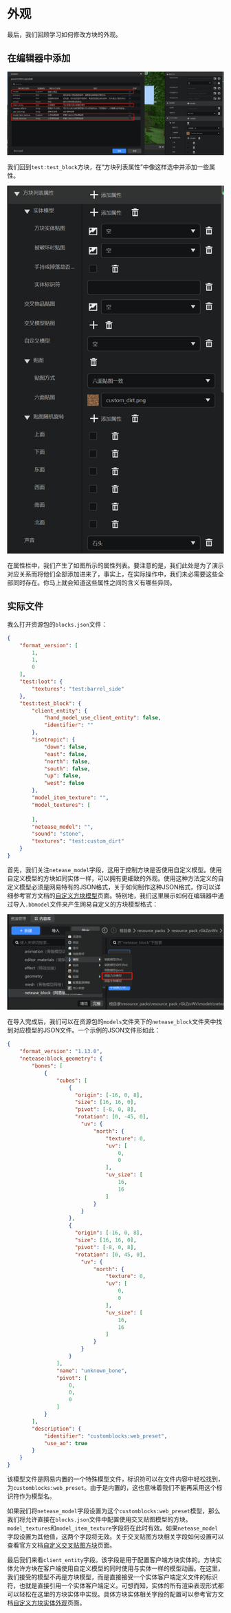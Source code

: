 # 外观

最后，我们回顾学习如何修改方块的外观。

## 在编辑器中添加

![image-20240923220349153](./assets/image-20240923220349153.png)

我们回到`test:test_block`方块，在“方块列表属性”中像这样选中并添加一些属性。

![image-20240923220437081](./assets/image-20240923220437081.png)

在属性栏中，我们产生了如图所示的属性列表。要注意的是，我们此处是为了演示对应关系而将他们全部添加进来了，事实上，在实际操作中，我们未必需要这些全部同时存在。你马上就会知道这些属性之间的含义有哪些异同。

## 实际文件

我么打开资源包的`blocks.json`文件：

```json
{
    "format_version": [
        1,
        1,
        0
    ],
    "test:loot": {
        "textures": "test:barrel_side"
    },
    "test:test_block": {
        "client_entity": {
            "hand_model_use_client_entity": false,
            "identifier": ""
        },
        "isotropic": {
            "down": false,
            "east": false,
            "north": false,
            "south": false,
            "up": false,
            "west": false
        },
        "model_item_texture": "",
        "model_textures": [

        ],
        "netease_model": "",
        "sound": "stone",
        "textures": "test:custom_dirt"
    }
}
```

首先，我们关注`netease_model`字段，这用于控制方块是否使用自定义模型。使用自定义模型的方块如同实体一样，可以拥有更细致的外观。使用这种方法定义的自定义模型必须是网易特有的JSON格式，关于如何制作这种JSON格式，你可以详细参考官方文档的[自定义方块模型](https://mc.163.com/dev/mcmanual/mc-dev/mcguide/20-%E7%8E%A9%E6%B3%95%E5%BC%80%E5%8F%91/15-%E8%87%AA%E5%AE%9A%E4%B9%89%E6%B8%B8%E6%88%8F%E5%86%85%E5%AE%B9/2-%E8%87%AA%E5%AE%9A%E4%B9%89%E6%96%B9%E5%9D%97/5-%E8%87%AA%E5%AE%9A%E4%B9%89%E6%96%B9%E5%9D%97%E6%A8%A1%E5%9E%8B.html?catalog=1)页面。特别地，我们这里展示如何在编辑器中通过导入`.bbmodel`文件来产生网易自定义的方块模型格式：

![image-20240923221900104](./assets/image-20240923221900104.png)

在导入完成后，我们可以在资源包的`models`文件夹下的`netease_block`文件夹中找到对应模型的JSON文件。一个示例的JSON文件形如此：

```json
{
    "format_version": "1.13.0",
    "netease:block_geometry": {
        "bones": [
            {
                "cubes": [
                    {
                      "origin": [-16, 0, 8],
                      "size": [16, 16, 0],
                      "pivot": [-8, 0, 8],
                      "rotation": [0, -45, 0],
                        "uv": {
                            "north": {
                                "texture": 0,
                                "uv": [
                                    0,
                                    0
                                ],
                                "uv_size": [
                                    16,
                                    16
                                ]
                            }
                        }
                    },
                    {
                      "origin": [-16, 0, 8],
                      "size": [16, 16, 0],
                      "pivot": [-8, 0, 8],
                      "rotation": [0, 45, 0],
                        "uv": {
                            "north": {
                                "texture": 0,
                                "uv": [
                                    0,
                                    0
                                ],
                                "uv_size": [
                                    16,
                                    16
                                ]
                            }
                        }
                    }
                ],
                "name": "unknown_bone",
                "pivot": [
                    0,
                    0,
                    0
                ]
            }
        ],
        "description": {
            "identifier": "customblocks:web_preset",
            "use_ao": true
        }
    }
}
```

该模型文件是网易内置的一个特殊模型文件，标识符可以在文件内容中轻松找到，为`customblocks:web_preset`。由于是内置的，这也意味着我们不能再采用这个标识符作为模型名。

如果我们将`netease_model`字段设置为这个`customblocks:web_preset`模型，那么我们将允许直接在`blocks.json`文件中配置使用交叉贴图模型的方块。`model_textures`和`model_item_texture`字段将在此时有效。如果`netease_model`字段设置为其他值，这两个字段将无效。关于交叉贴图方块相关字段如何设置可以查看官方文档[自定义交叉贴图方块](https://mc.163.com/dev/mcmanual/mc-dev/mcguide/20-%E7%8E%A9%E6%B3%95%E5%BC%80%E5%8F%91/15-%E8%87%AA%E5%AE%9A%E4%B9%89%E6%B8%B8%E6%88%8F%E5%86%85%E5%AE%B9/2-%E8%87%AA%E5%AE%9A%E4%B9%89%E6%96%B9%E5%9D%97/3-%E7%89%B9%E6%AE%8A%E6%96%B9%E5%9D%97/8-%E8%87%AA%E5%AE%9A%E4%B9%89%E4%BA%A4%E5%8F%89%E8%B4%B4%E5%9B%BE%E6%96%B9%E5%9D%97.html?catalog=1)页面。

最后我们来看`client_entity`字段。该字段是用于配置客户端方块实体的。方块实体允许方块在客户端使用自定义模型的同时使用与实体一样的模型动画。在这里，我们接受的模型不再是方块模型，而是直接接受一个实体客户端定义文件的标识符，也就是直接引用一个实体客户端定义。可想而知，实体的所有渲染表现形式都可以轻松在这里的方块实体中实现。具体方块实体相关字段的配置可以参考官方文档[自定义方块实体外观](https://mc.163.com/dev/mcmanual/mc-dev/mcguide/20-%E7%8E%A9%E6%B3%95%E5%BC%80%E5%8F%91/15-%E8%87%AA%E5%AE%9A%E4%B9%89%E6%B8%B8%E6%88%8F%E5%86%85%E5%AE%B9/2-%E8%87%AA%E5%AE%9A%E4%B9%89%E6%96%B9%E5%9D%97/4.1-%E8%87%AA%E5%AE%9A%E4%B9%89%E6%96%B9%E5%9D%97%E5%AE%9E%E4%BD%93%E5%A4%96%E8%A7%82.html?catalog=1)页面。
